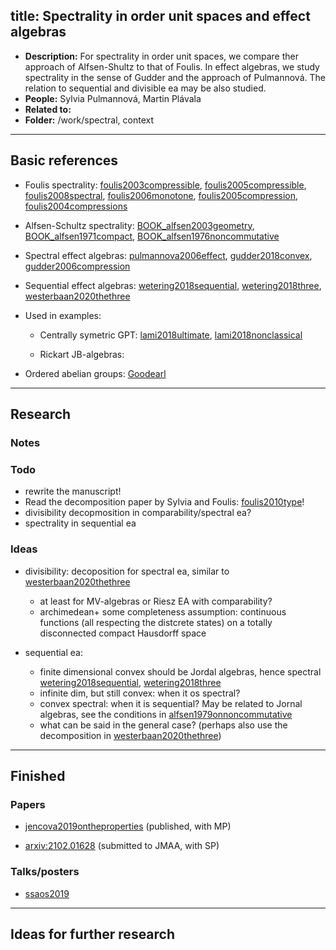 title: Spectrality in order unit spaces and effect algebras
---
*  **Description:** For spectrality in order unit spaces, we compare ther approach of Alfsen-Shultz to that of Foulis.
   In effect algebras, we study spectrality in the sense of Gudder and the approach of Pulmannová.  The relation to sequential and divisible ea may be also studied.    
*  **People:** Sylvia Pulmannová, Martin Plávala  
*  **Related to:**     
*  **Folder:** /work/spectral, context 

---


## Basic references

* Foulis spectrality: [foulis2003compressible](foulis2003compressible), [foulis2005compressible](foulis2005compressible), 
[foulis2008spectral](foulis2008spectral), [foulis2006monotone](foulis2006monotone),  [foulis2005compression](foulis2005compression), [foulis2004compressions](foulis2004compressions)
    
* Alfsen-Schultz spectrality: [BOOK_alfsen2003geometry](BOOK_alfsen2003geometry),
  [BOOK_alfsen1971compact](BOOK_alfsen1971compact), [BOOK_alfsen1976noncommutative](BOOK_alfsen1976noncommutative)
      

* Spectral effect algebras: [pulmannova2006effect](pulmannova2006effect),  [gudder2018convex](gudder2018convex),
  [gudder2006compression](gudder2006compression)  

* Sequential effect algebras:  [wetering2018sequential](wetering2018sequential), [wetering2018three](wetering2018three),
  [westerbaan2020thethree](westerbaan2020thethree)

* Used in examples:    
    
    -  Centrally symetric GPT: [lami2018ultimate](lami2018ultimate),
   [lami2018nonclassical](lami2018nonclassical)      
   
    -  Rickart JB-algebras:

* Ordered abelian  groups: [Goodearl]()     


---

## Research



### Notes



### Todo

* rewrite the manuscript!
* Read the decomposition paper by Sylvia and Foulis: [foulis2010type](foulis2010type)!    
* divisibility decopmosition in comparability/spectral ea?    
* spectrality in sequential ea


### Ideas

* divisibility: decoposition for spectral ea, similar to [westerbaan2020thethree](westerbaan2020thethree)    
    - at least for MV-algebras or Riesz EA with comparability?    
    - archimedean+ some completeness assumption: continuous functions (all respecting the distcrete states) on a totally
      disconnected compact Hausdorff space

* sequential ea:     
    - finite dimensional convex should be Jordal algebras, hence spectral [wetering2018sequential](wetering2018sequential), [wetering2018three](wetering2018three)   
    - infinite dim, but still convex: when it os spectral?     
    - convex spectral: when it is sequential? May be related to Jornal algebras, see the conditions in [alfsen1979onnoncommutative](alfsen1979onnoncommutative)     
    - what can be said in the general case? (perhaps also use the decomposition in [westerbaan2020thethree](westerbaan2020thethree)) 
    




---

## Finished

### Papers

* [jencova2019ontheproperties](jencova2019ontheproperties) (published, with MP)

* [arxiv:2102.01628](https://arxiv.org/abs/2102.01628) (submitted to JMAA, with SP)


### Talks/posters

* [ssaos2019](PROJECT_spectral/ssaos2019.pdf)

---

## Ideas for further research
